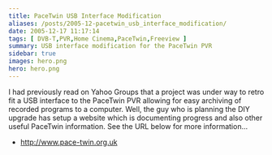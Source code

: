 ```yaml
---
title: PaceTwin USB Interface Modification
aliases: /posts/2005-12-pacetwin_usb_interface_modification/
date: 2005-12-17 11:17:14
tags: [ DVB-T,PVR,Home Cinema,PaceTwin,Freeview ]
summary: USB interface modification for the PaceTwin PVR
sidebar: true
images: hero.png
hero: hero.png
---
```


I had previously read on Yahoo Groups that a project was under way to retro
fit a USB interface to the PaceTwin PVR allowing for easy archiving of recorded
programs to a computer. Well, the guy who is planning the DIY upgrade has
setup a website which is documenting progress and also other useful PaceTwin
information. See the URL below for more information...

  * <http://www.pace-twin.org.uk>

